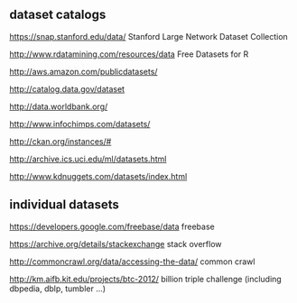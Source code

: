 ## dataset catalogs

https://snap.stanford.edu/data/ Stanford Large Network Dataset Collection

http://www.rdatamining.com/resources/data Free Datasets for R

http://aws.amazon.com/publicdatasets/

http://catalog.data.gov/dataset 

http://data.worldbank.org/

http://www.infochimps.com/datasets/

http://ckan.org/instances/#

http://archive.ics.uci.edu/ml/datasets.html

http://www.kdnuggets.com/datasets/index.html


## individual datasets
https://developers.google.com/freebase/data freebase

https://archive.org/details/stackexchange stack overflow

http://commoncrawl.org/data/accessing-the-data/ common crawl

http://km.aifb.kit.edu/projects/btc-2012/ billion triple challenge (including dbpedia, dblp, tumbler ...)

